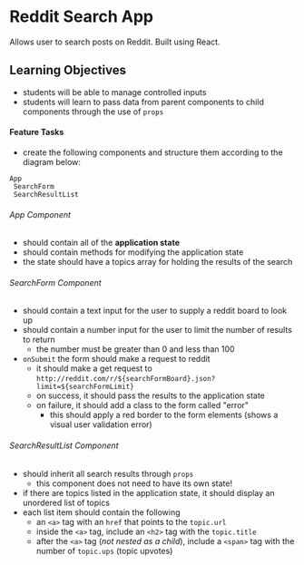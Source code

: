 # Reddit Search App
Allows user to search posts on Reddit. Built using React.

## Learning Objectives  
* students will be able to manage controlled inputs
* students will learn to pass data from parent components to child components through the use of `props`

#### Feature Tasks
* create the following components and structure them according to the diagram below:
```
App
 SearchForm
 SearchResultList
```
###### App Component
* should contain all of the **application state**
* should contain methods for modifying the application state
* the state should have a topics array for holding the results of the search

###### SearchForm Component
* should contain a text input for the user to supply a reddit board to look up
* should contain a number input for the user to limit the number of results to return
  * the number must be greater than 0 and less than 100
* `onSubmit` the form should make a request to reddit
  * it should make a get request to `http://reddit.com/r/${searchFormBoard}.json?limit=${searchFormLimit}`
  * on success, it should pass the results to the application state
  * on failure, it should add a class to the form called "error"
    * this should apply a red border to the form elements (shows a visual user validation error)

###### SearchResultList Component
* should inherit all search results through `props`
  * this component does not need to have its own state!
* if there are topics listed in the application state, it should display an unordered list of topics
* each list item should contain the following
  * an `<a>` tag with an `href` that points to the `topic.url`
  * inside the `<a>` tag, include an `<h2>` tag with the `topic.title`
  * after the `<a>` tag (*not nested as a child*), include a `<span>` tag with the number of `topic.ups` (topic upvotes)

